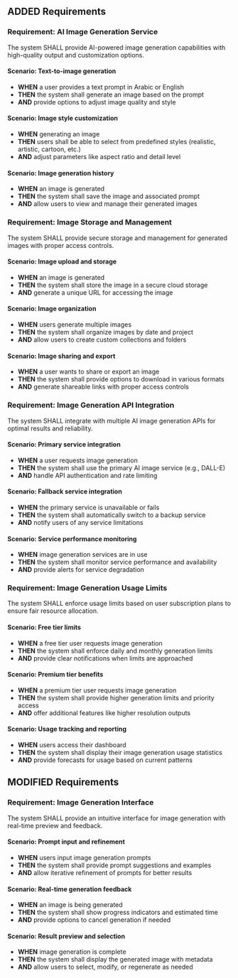 ## ADDED Requirements
### Requirement: AI Image Generation Service
The system SHALL provide AI-powered image generation capabilities with high-quality output and customization options.

#### Scenario: Text-to-image generation
- **WHEN** a user provides a text prompt in Arabic or English
- **THEN** the system shall generate an image based on the prompt
- **AND** provide options to adjust image quality and style

#### Scenario: Image style customization
- **WHEN** generating an image
- **THEN** users shall be able to select from predefined styles (realistic, artistic, cartoon, etc.)
- **AND** adjust parameters like aspect ratio and detail level

#### Scenario: Image generation history
- **WHEN** an image is generated
- **THEN** the system shall save the image and associated prompt
- **AND** allow users to view and manage their generated images

### Requirement: Image Storage and Management
The system SHALL provide secure storage and management for generated images with proper access controls.

#### Scenario: Image upload and storage
- **WHEN** an image is generated
- **THEN** the system shall store the image in a secure cloud storage
- **AND** generate a unique URL for accessing the image

#### Scenario: Image organization
- **WHEN** users generate multiple images
- **THEN** the system shall organize images by date and project
- **AND** allow users to create custom collections and folders

#### Scenario: Image sharing and export
- **WHEN** a user wants to share or export an image
- **THEN** the system shall provide options to download in various formats
- **AND** generate shareable links with proper access controls

### Requirement: Image Generation API Integration
The system SHALL integrate with multiple AI image generation APIs for optimal results and reliability.

#### Scenario: Primary service integration
- **WHEN** a user requests image generation
- **THEN** the system shall use the primary AI image service (e.g., DALL-E)
- **AND** handle API authentication and rate limiting

#### Scenario: Fallback service integration
- **WHEN** the primary service is unavailable or fails
- **THEN** the system shall automatically switch to a backup service
- **AND** notify users of any service limitations

#### Scenario: Service performance monitoring
- **WHEN** image generation services are in use
- **THEN** the system shall monitor service performance and availability
- **AND** provide alerts for service degradation

### Requirement: Image Generation Usage Limits
The system SHALL enforce usage limits based on user subscription plans to ensure fair resource allocation.

#### Scenario: Free tier limits
- **WHEN** a free tier user requests image generation
- **THEN** the system shall enforce daily and monthly generation limits
- **AND** provide clear notifications when limits are approached

#### Scenario: Premium tier benefits
- **WHEN** a premium tier user requests image generation
- **THEN** the system shall provide higher generation limits and priority access
- **AND** offer additional features like higher resolution outputs

#### Scenario: Usage tracking and reporting
- **WHEN** users access their dashboard
- **THEN** the system shall display their image generation usage statistics
- **AND** provide forecasts for usage based on current patterns

## MODIFIED Requirements
### Requirement: Image Generation Interface
The system SHALL provide an intuitive interface for image generation with real-time preview and feedback.

#### Scenario: Prompt input and refinement
- **WHEN** users input image generation prompts
- **THEN** the system shall provide prompt suggestions and examples
- **AND** allow iterative refinement of prompts for better results

#### Scenario: Real-time generation feedback
- **WHEN** an image is being generated
- **THEN** the system shall show progress indicators and estimated time
- **AND** provide options to cancel generation if needed

#### Scenario: Result preview and selection
- **WHEN** image generation is complete
- **THEN** the system shall display the generated image with metadata
- **AND** allow users to select, modify, or regenerate as needed



